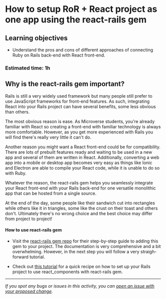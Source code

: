 # How to setup RoR + React project as one app using the react-rails gem 

## Learning objectives

- Understand the pros and cons of different approaches of connecting Ruby on Rails back-end with React front-end.

### Estimated time: 1h

## Why is the react-rails gem important?

Rails is still a very widely used framework but many people still prefer to use JavaScript frameworks for front-end features. As such, integrating React into your Rails project can have several benefits, some less obvious than others. 

The most obvious reason is ease. As Microverse students, you're already familiar with React so creating a front-end with familiar technology is always more comfortable. However, as you get more experienced with Rails you will find there's really very little it can't do.

Another reason you might want a React front-end could be for compatibility. There are lots of prebuilt features ready and waiting to be used in a new app and several of them are written in React. Additionally, converting a web app into a mobile or desktop app becomes very easy as things like Ionic and Electron are able to compile your React code, while it is unable to do so with Ruby.

Whatever the reason, the react-rails gem helps you seamlessly integrate your React front-end with your Rails back-end for one versatile monolithic app that can be hosted from a single source.  

At the end of the day, some people like their sandwich cut into rectangles while others like it in triangles, some like the crust on their toast and others don't. Ultimately there's no wrong choice and the best choice may differ from project to project!

#### How to use react-rails gem

 - Visit the [react-rails gem repo](https://github.com/reactjs/react-rails) for their step-by-step guide to adding this gem to your project. The documentation is very comprehensive and a bit overwhelming. However, in the next step you will follow a very straigh-forward tutorial.

- Check out [this tutorial](https://www.freecodecamp.org/news/how-to-create-a-rails-project-with-a-react-and-redux-front-end-8b01e17a1db/) for a quick recipe on how to set up your Rails project to use react_components with react-rails gem.



------

_If you spot any bugs or issues in this activity, you can [open an issue with your proposed change](https://github.com/microverseinc/curriculum-transversal-skills/blob/main/git-github/articles/open_issue.md)._
